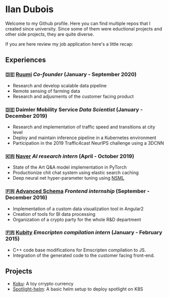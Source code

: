 # Ilan Dubois

Welcome to my Github profile. Here you can find multiple repos that I created
since university. Since some of them were eductional projects and other side
projects, they are quite diverse.

If you are here review my job application here's a little recap:

## Experiences

### :de: [Ruumi](https://ruumi.io/) *Co-founder* (January - September 2020)
* Research and develop scalable data pipeline
* Remote sensing of farming data
* Research and adjusments of the customer facing product

### :de: Daimler Mobility Service *Data Scientist* (January - December 2019)
* Research and implementation of traffic speed and transitions at city level
* Deploy and maintain inference pipeline in a Kubernetes environment
* Participation in the 2019 Traffic4cast NeurIPS challenge using a 3DCNN

### :kr: [Naver](https://clova.ai/en/research/research-areas.html) *AI research intern* (April - October 2019)
* State of the Art Q&A model implementation in PyTorch
* Productionize chit chat system using elastic search caching
* Deep neural net hyper-parameter tuning using [NSML](https://ai.nsml.navercorp.com/intro)

### :fr: [Advanced Schema](https://www.advanced-schema.com/home) *Frontend internship* (September - December 2016)
* Implementation of a custom data visualization tool in Angular2
* Creation of tools for BI data processing
* Organization of a crypto party for the whole R&D department

### :fr: [Kubity](https://pro.kubity.com/) *Emscripten compilation intern* (January - February 2015)
* C++ code base modifications for Emscripten compilation to JS.
* Integration of the generated code to the customer facing front-end.

## Projects
* [Koku](https://github.com/trog-levrai/koku): A toy crrypto currency
* [Spotlight-helm](https://github.com/trog-levrai/spotlight-helm): A basic helm setup to deploy spotlight on K8S
